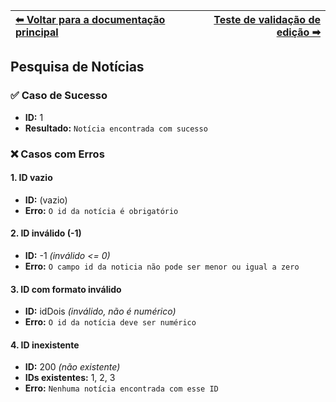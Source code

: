| [⬅ Voltar para a documentação principal](https://github.com/MathGueff/saneasp-documentation/tree/tecnicas-de-programacao-II) | [Teste de validação de edição ➡](https://github.com/MathGueff/saneasp-documentation/tree/tecnicas-de-programacao-II/testes-validacao/edicao/README.md) |
|:--|--:|

## Pesquisa de Notícias

### ✅ Caso de Sucesso
- **ID:** 1  
- **Resultado:** `Notícia encontrada com sucesso`  

### ❌ Casos com Erros

#### 1. ID vazio 
- **ID:** (vazio) 
- **Erro:** `O id da notícia é obrigatório`
  
#### 2. ID inválido (-1)
- **ID:** -1 *(inválido <= 0)*
- **Erro:** `O campo id da noticia não pode ser menor ou igual a zero`

#### 3. ID com formato inválido
- **ID:** idDois *(inválido, não é numérico)*
- **Erro:** `O id da notícia deve ser numérico`  

#### 4. ID inexistente
- **ID:** 200 *(não existente)*
- **IDs existentes:** 1, 2, 3 
- **Erro:** `Nenhuma notícia encontrada com esse ID`  
